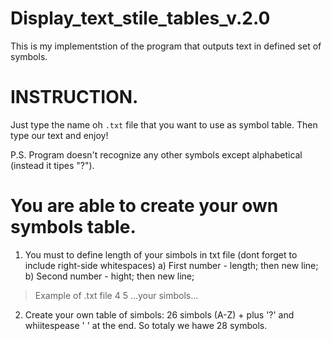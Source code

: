 # Display_text_stile_tables_v.2.0
This is my implementstion of the program that outputs text in defined set of symbols.

# INSTRUCTION. 
Just type the name oh ```.txt``` file that you want to use as symbol table. 
Then type our text and enjoy! 

P.S.
Program doesn't recognize any other symbols except alphabetical (instead it tipes "?").

# You are able to create your own symbols table. 
1) You must to define length of your simbols in txt file (dont forget to include right-side whitespaces) 
  a) First number - length; then new line;
  b) Second number - hight; then new line;
  > Example of .txt file 
  > 4 
  > 5 
  > ...your simbols...
2) Create your own table of simbols: 26 simbols (A-Z) + plus '?' and whiitespease ' ' at the end. So totaly we hawe 28 symbols.
